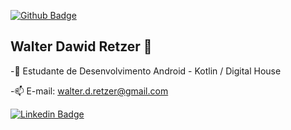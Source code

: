 [![Github Badge](https://img.shields.io/badge/-Github-000?style=flat-square&logo=Github&logoColor=white&link=https://github.com/walter-retzer)](https://github.com/walter-retzer)

## Walter Dawid Retzer 👋 


-💬 Estudante de Desenvolvimento Android - Kotlin / Digital House


-📫 E-mail: walter.d.retzer@gmail.com


[![Linkedin Badge](https://img.shields.io/badge/-LinkedIn-blue?style=flat-square&logo=Linkedin&logoColor=white&link=https://www.linkedin.com/in/walterdawid/)](https://www.linkedin.com/in/walterdawid/) 
